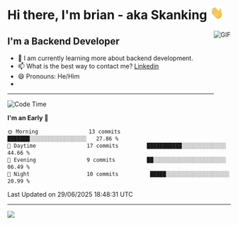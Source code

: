 # Hi there, I'm brian - aka Skanking <img width="30px" height="30" src="https://github.com/SatYu26/SatYu26/raw/master/Assets/Hi.gif" />

<img align="right" alt="GIF" height="160px" src="https://octodex.github.com/images/daftpunktocat-guy.gif" />

## I'm a Backend Developer

- 🌱 I am currently learning more about backend development.
- 📫 What is the best way to contact me? [Linkedin](https://www.linkedin.com/in/brian-chesoli-33749b2a8/)
- 😄 Pronouns: He/Him
- 
---
<!--START_SECTION:waka-->
![Code Time](http://img.shields.io/badge/Code%20Time-87%20hrs%2026%20mins-blue)

**I'm an Early 🐤** 

```text
🌞 Morning                13 commits          ███████░░░░░░░░░░░░░░░░░░   27.86 % 
🌆 Daytime                17 commits         ███████████░░░░░░░░░░░░░░   44.66 % 
🌃 Evening                9 commits          ██░░░░░░░░░░░░░░░░░░░░░░░   06.49 % 
🌙 Night                  10 commits          █████░░░░░░░░░░░░░░░░░░░░   20.99 % 
```




 Last Updated on 29/06/2025 18:48:31 UTC
<!--END_SECTION:waka-->


---


<img src="https://imgur.com/rilHVxA.png"/> 

